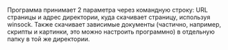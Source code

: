 Программа принимает 2 параметра через командную строку: URL страницы и адрес директории, куда скачивает страницу, используя winsock. Также скачивает зависимые документы (частично, например, скрипты и картинки, это можно настроить программно) в отдельную папку в той же директории.

